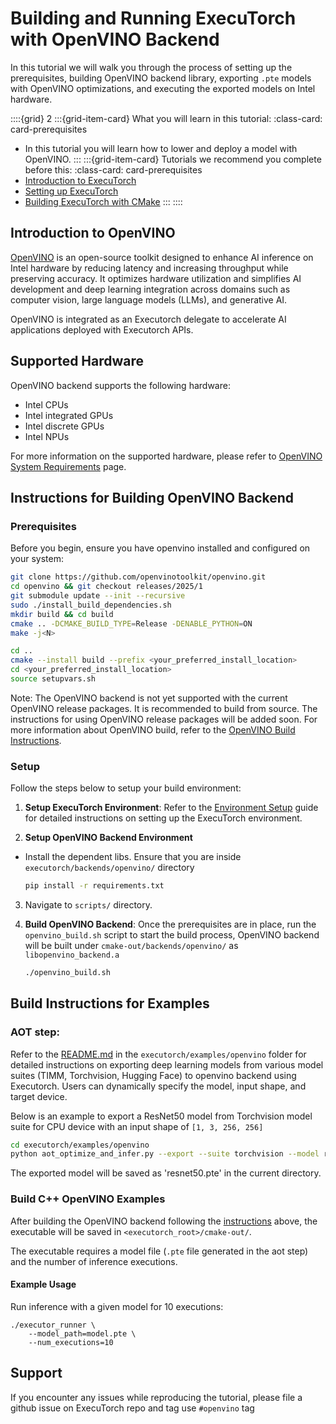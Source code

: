 # Building and Running ExecuTorch with OpenVINO Backend

In this tutorial we will walk you through the process of setting up the prerequisites, building OpenVINO backend library, exporting `.pte` models with OpenVINO optimizations, and executing the exported models on Intel hardware.

<!----This will show a grid card on the page----->
::::{grid} 2
:::{grid-item-card}  What you will learn in this tutorial:
:class-card: card-prerequisites
* In this tutorial you will learn how to lower and deploy a model with OpenVINO.
:::
:::{grid-item-card}  Tutorials we recommend you complete before this:
:class-card: card-prerequisites
* [Introduction to ExecuTorch](intro-how-it-works.md)
* [Setting up ExecuTorch](getting-started.md)
* [Building ExecuTorch with CMake](using-executorch-building-from-source.md)
:::
::::

## Introduction to OpenVINO

[OpenVINO](https://www.intel.com/content/www/us/en/developer/tools/openvino-toolkit/overview.html) is an open-source toolkit designed to enhance AI inference on Intel hardware by reducing latency and increasing throughput while preserving accuracy. It optimizes hardware utilization and simplifies AI development and deep learning integration across domains such as computer vision, large language models (LLMs), and generative AI.

OpenVINO is integrated as an Executorch delegate to accelerate AI applications deployed with Executorch APIs.

## Supported Hardware

OpenVINO backend supports the following hardware:

- Intel CPUs
- Intel integrated GPUs
- Intel discrete GPUs
- Intel NPUs

For more information on the supported hardware, please refer to [OpenVINO System Requirements](https://docs.openvino.ai/2025/about-openvino/release-notes-openvino/system-requirements.html) page.

## Instructions for Building OpenVINO Backend

### Prerequisites

Before you begin, ensure you have openvino installed and configured on your system:


```bash
git clone https://github.com/openvinotoolkit/openvino.git
cd openvino && git checkout releases/2025/1
git submodule update --init --recursive
sudo ./install_build_dependencies.sh
mkdir build && cd build
cmake .. -DCMAKE_BUILD_TYPE=Release -DENABLE_PYTHON=ON
make -j<N>

cd ..
cmake --install build --prefix <your_preferred_install_location>
cd <your_preferred_install_location>
source setupvars.sh
```
Note: The OpenVINO backend is not yet supported with the current OpenVINO release packages. It is recommended to build from source. The instructions for using OpenVINO release packages will be added soon.
For more information about OpenVINO build, refer to the [OpenVINO Build Instructions](https://github.com/openvinotoolkit/openvino/blob/master/docs/dev/build_linux.md).

### Setup

Follow the steps below to setup your build environment:

1. **Setup ExecuTorch Environment**: Refer to the [Environment Setup](using-executorch-building-from-source.md#environment-setup) guide for detailed instructions on setting up the ExecuTorch environment.

2. **Setup OpenVINO Backend Environment**
- Install the dependent libs. Ensure that you are inside `executorch/backends/openvino/` directory
   ```bash
   pip install -r requirements.txt
   ```

3. Navigate to `scripts/` directory.

4. **Build OpenVINO Backend**: Once the prerequisites are in place, run the `openvino_build.sh` script to start the build process, OpenVINO backend will be built under `cmake-out/backends/openvino/` as `libopenvino_backend.a`

   ```bash
   ./openvino_build.sh
   ```

## Build Instructions for Examples

### AOT step:
Refer to the [README.md](../../examples/openvino/README.md) in the `executorch/examples/openvino` folder for detailed instructions on exporting deep learning models from various model suites (TIMM, Torchvision, Hugging Face) to openvino backend using Executorch. Users can dynamically specify the model, input shape, and target device.

Below is an example to export a ResNet50 model from Torchvision model suite for CPU device with an input shape of `[1, 3, 256, 256]`

```bash
cd executorch/examples/openvino
python aot_optimize_and_infer.py --export --suite torchvision --model resnet50 --input_shape "(1, 3, 256, 256)" --device CPU
```
The exported model will be saved as 'resnet50.pte' in the current directory.

### Build C++ OpenVINO Examples

After building the OpenVINO backend following the [instructions](#setup) above, the executable will be saved in `<executorch_root>/cmake-out/`.

The executable requires a model file (`.pte` file generated in the aot step) and the number of inference executions.

#### Example Usage

Run inference with a given model for 10 executions:

```
./executor_runner \
    --model_path=model.pte \
    --num_executions=10
```



## Support

If you encounter any issues while reproducing the tutorial, please file a github
issue on ExecuTorch repo and tag use `#openvino` tag
